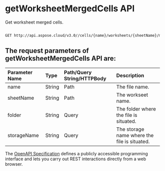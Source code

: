 # **getWorksheetMergedCells API**

Get worksheet merged cells. 

```bash

GET http://api.aspose.cloud/v3.0//cells/{name}/worksheets/{sheetName}/mergedCells

```

## The request parameters of **getWorksheetMergedCells** API are: 

| Parameter Name | Type | Path/Query String/HTTPBody | Description | 
| :- | :- | :- |:- | 
|name|String|Path|The file name.|
|sheetName|String|Path|The workseet name.|
|folder|String|Query|The folder where the file is situated.|
|storageName|String|Query|The storage name where the file is situated.|


The [OpenAPI Specification](https://reference.aspose.cloud/cells/#/WorksheetsController/GetWorksheetMergedCells) defines a publicly accessible programming interface and lets you carry out REST interactions directly from a web browser.
